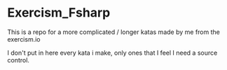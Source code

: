 # Exercism_Fsharp

This is a repo for a more complicated / longer katas made by me from the exercism.io

I don't put in here every kata i make, only ones that I feel I need a source control.